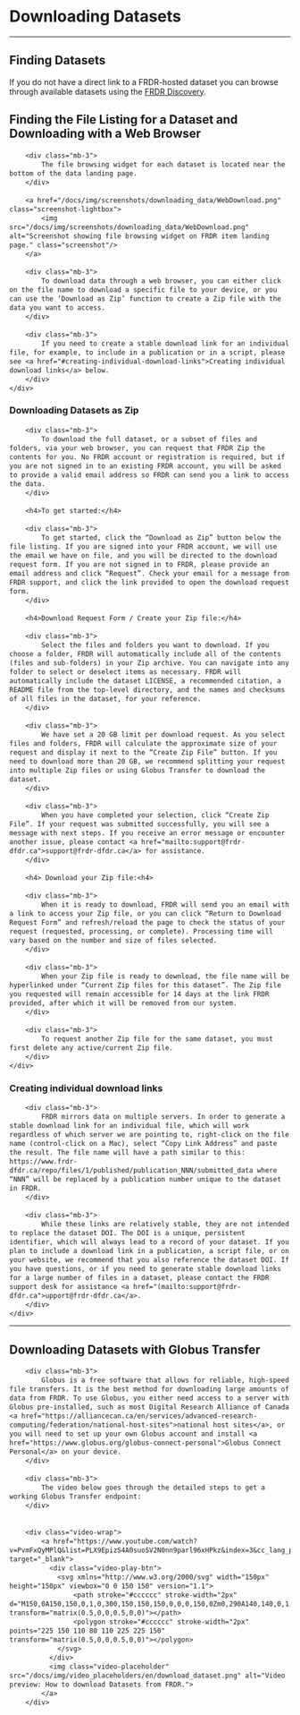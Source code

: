 ﻿<h1>Downloading Datasets</h1>

<hr />

<div class="card-shadow mb-3">
    <div class="card-body">
        <h2 id="finding-datasets">Finding Datasets</h2>
        <div class="mb-3">
            If you do not have a direct link to a FRDR-hosted dataset you can browse through available datasets using the <a href="(/repo/search">FRDR Discovery</a>.
        </div>
    </div>
</div>

<div class="card-shadow mb-3">
    <div class="card-body">
        <h2 id="finding-the-file-listing-for-a-dataset-and-downloading-with-a-web-browser">Finding the File Listing for a Dataset and Downloading with a Web Browser</h2>

        <div class="mb-3">
            The file browsing widget for each dataset is located near the bottom of the data landing page.
        </div>

        <a href="/docs/img/screenshots/downloading_data/WebDownload.png" class="screenshot-lightbox">
            <img src="/docs/img/screenshots/downloading_data/WebDownload.png" alt="Screenshot showing file browsing widget on FRDR item landing page." class="screenshot"/>
        </a>

        <div class="mb-3">
            To download data through a web browser, you can either click on the file name to download a specific file to your device, or you can use the ‘Download as Zip’ function to create a Zip file with the data you want to access.
        </div>

        <div class="mb-3">
            If you need to create a stable download link for an individual file, for example, to include in a publication or in a script, please see <a href="#creating-individual-download-links">Creating individual download links</a> below.
        </div>
    </div>
</div>

<div class="card-shadow mb-3">
    <div class="card-body">
        <h3> Downloading Datasets as Zip</h3>

        <div class="mb-3">
            To download the full dataset, or a subset of files and folders, via your web browser, you can request that FRDR Zip the contents for you. No FRDR account or registration is required, but if you are not signed in to an existing FRDR account, you will be asked to provide a valid email address so FRDR can send you a link to access the data.
        </div>

        <h4>To get started:</h4>

        <div class="mb-3">
            To get started, click the “Download as Zip” button below the file listing. If you are signed into your FRDR account, we will use the email we have on file, and you will be directed to the download request form. If you are not signed in to FRDR, please provide an email address and click “Request”. Check your email for a message from FRDR support, and click the link provided to open the download request form.
        </div>

        <h4>Download Request Form / Create your Zip file:</h4>

        <div class="mb-3">
            Select the files and folders you want to download. If you choose a folder, FRDR will automatically include all of the contents (files and sub-folders) in your Zip archive. You can navigate into any folder to select or deselect items as necessary. FRDR will automatically include the dataset LICENSE, a recommended citation, a README file from the top-level directory, and the names and checksums of all files in the dataset, for your reference.
        </div>

        <div class="mb-3">
            We have set a 20 GB limit per download request. As you select files and folders, FRDR will calculate the approximate size of your request and display it next to the “Create Zip File” button. If you need to download more than 20 GB, we recommend splitting your request into multiple Zip files or using Globus Transfer to download the dataset.
        </div>

        <div class="mb-3">
            When you have completed your selection, click “Create Zip File”. If your request was submitted successfully, you will see a message with next steps. If you receive an error message or encounter another issue, please contact <a href="mailto:support@frdr-dfdr.ca">support@frdr-dfdr.ca</a> for assistance.
        </div>

        <h4> Download your Zip file:<h4>

        <div class="mb-3">
            When it is ready to download, FRDR will send you an email with a link to access your Zip file, or you can click “Return to Download Request Form” and refresh/reload the page to check the status of your request (requested, processing, or complete). Processing time will vary based on the number and size of files selected.
        </div>

        <div class="mb-3">
            When your Zip file is ready to download, the file name will be hyperlinked under “Current Zip files for this dataset”. The Zip file you requested will remain accessible for 14 days at the link FRDR provided, after which it will be removed from our system.
        </div>

        <div class="mb-3">
            To request another Zip file for the same dataset, you must first delete any active/current Zip file.
        </div>
    </div>
</div>

<div class="card-shadow mb-3">
    <div class="card-body">
        <h3>Creating individual download links</h3>

        <div class="mb-3">
            FRDR mirrors data on multiple servers. In order to generate a stable download link for an individual file, which will work regardless of which server we are pointing to, right-click on the file name (control-click on a Mac), select “Copy Link Address” and paste the result. The file name will have a path similar to this: https://www.frdr-dfdr.ca/repo/files/1/published/publication_NNN/submitted_data where “NNN” will be replaced by a publication number unique to the dataset in FRDR.
        </div>

        <div class="mb-3">
            While these links are relatively stable, they are not intended to replace the dataset DOI. The DOI is a unique, persistent identifier, which will always lead to a record of your dataset. If you plan to include a download link in a publication, a script file, or on your website, we recommend that you also reference the dataset DOI. If you have questions, or if you need to generate stable download links for a large number of files in a dataset, please contact the FRDR support desk for assistance <a href="(mailto:support@frdr-dfdr.ca">upport@frdr-dfdr.ca</a>.
        </div>
    </div>
</div>

<hr />

<div class="card-shadow mb-3">
    <div class="card-body">
        <h2 id="downloading-datasets-with-globus-transfer">Downloading Datasets with Globus Transfer</h2>

        <div class="mb-3">
            Globus is a free software that allows for reliable, high-speed file transfers. It is the best method for downloading large amounts of data from FRDR. To use Globus, you either need access to a server with Globus pre-installed, such as most Digital Research Alliance of Canada <a href="https://alliancecan.ca/en/services/advanced-research-computing/federation/national-host-sites">national host sites</a>, or you will need to set up your own Globus account and install <a href="https://www.globus.org/globus-connect-personal">Globus Connect Personal</a> on your device.
        </div>

        <div class="mb-3">
            The video below goes through the detailed steps to get a working Globus Transfer endpoint:
        </div>


        <div class="video-wrap">
            <a href="https://www.youtube.com/watch?v=PvmFxQyMPlQ&list=PLX9EpizS4A0suoSV2N0nn9parl96xHPkz&index=3&cc_lang_pref=en&cc_load_policy=1" target="_blank">
              <div class="video-play-btn">
                <svg xmlns="http://www.w3.org/2000/svg" width="150px" height="150px" viewbox="0 0 150 150" version="1.1">
                    <path stroke="#cccccc" stroke-width="2px" d="M150,0A150,150,0,1,0,300,150,150,150,0,0,0,150,0Zm0,290A140,140,0,1,1,290,150,140,140,0,0,1,150,290Z" transform="matrix(0.5,0,0,0.5,0,0)"></path>
                    <polygon stroke="#cccccc" stroke-width="2px" points="225 150 110 80 110 225 225 150" transform="matrix(0.5,0,0,0.5,0,0)"></polygon>
                </svg>
              </div>
              <img class="video-placeholder" src="/docs/img/video_placeholders/en/download_dataset.png" alt="Video preview: How to download Datasets from FRDR.">
            </a>
        </div>
</div>
</div>
